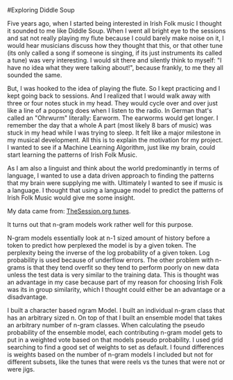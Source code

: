 #Exploring Diddle Soup

Five years ago, when I started being interested in Irish Folk music I thought it sounded to me like Diddle Soup.
When I went all bright eye to the sessions and sat not really playing my flute because I could barely make noise on it, I would hear musicians discuss how they thought that this, or that other tune (its only called a song if someone is singing, if its just instruments its called a tune) was very interesting. I would sit there and silently think to myself: "I have no idea what they were talking about!", because frankly, to me they all sounded the same.

But, I was hooked to the idea of playing the flute. So I kept practicing and I kept going back to sessions. And I realized that I would walk away with three or four notes stuck in my head. They would cycle over and over just like a line of a popsong does when I listen to the radio. In German that's called an "Ohrwurm" literally: Earworm. The earworms would get longer. I remember the day that a whole A part (most likely 8 bars of music) was stuck in my head while I was trying to sleep. It felt like a major milestone in my musical development.
All this is to explain the motivation for my project. I wanted to see if a Machine Learning Algorithm, just like my brain, could start learning the patterns of Irish Folk Music.

As I am also a linguist and think about the world predominantly in terms of language, I wanted to use a data driven approach to finding the patterns that my brain were supplying me with. Ultimately I wanted to see if music is a language. I thought that using a language model to predict the patterns of Irish Folk Music would give me some insight.

My data came from: [TheSession.org tunes](https://github.com/adactio/TheSession-data).

It turns out that n-gram models work rather well for this purpose.

N-gram models essentially look at n-1 sized amount of history before a token to predict how perplexed the model is by a given token. The perplexity being the inverse of the log probability of a given token. Log probability is used because of underflow errors.
The other problem with n-grams is that they tend overfit so they tend to perform poorly on new data unless the test data is very similar to the training data.
This is thought was an advantage in my case because part of my reason for choosing Irish Folk was its in group similarity, which I thought could either be an advantage or a disadvantage.

I built a character based ngram Model. I built an individual n-gram class that has an arbitrary sized n. On top of that I built an ensemble model that takes an arbitrary number of n-gram classes. When calculating the pseudo probability of the ensemble model, each contributing n-gram model gets to put in a weighted vote based on that models pseudo probability. I used grid searching to find a good set of weights to set as default. I found differences is weights based on the number of n-gram models I included but not for different subsets, like the tunes that were reels vs the tunes that were not or were jigs.
